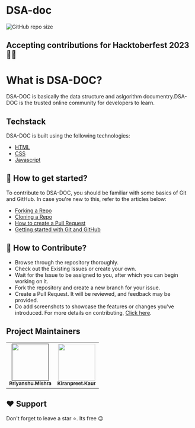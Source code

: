 # DSA-doc
![GitHub repo size](https://github.com/Priyanshumishra2601/DSA-doc) 


## Accepting contributions for Hacktoberfest 2023 🥳🎉
# What is DSA-DOC?

DSA-DOC is basically the data structure and aslgorithm documentry.DSA-DOC is the trusted online community for developers to learn.

## Techstack 

DSA-DOC is built using the following technologies:
- [HTML](https://developer.mozilla.org/en-US/docs/Web/HTML)
- [CSS](https://developer.mozilla.org/en-US/docs/Web/CSS)
- [Javascript](https://developer.mozilla.org/en-US/docs/Web/JavaScript)

## 🚀 How to get started?

To contribute to DSA-DOC, you should be familiar with some basics of Git and GitHub. In case you're new to this, refer to the articles below:
- [Forking a Repo](https://help.github.com/en/github/getting-started-with-github/fork-a-repo)
- [Cloning a Repo](https://docs.github.com/en/repositories/creating-and-managing-repositories/cloning-a-repository)
- [How to create a Pull Request](https://opensource.com/article/19/7/create-pull-request-github)
- [Getting started with Git and GitHub](https://www.youtube.com/watch?v=apGV9Kg7ics&t=1878s)

## 📝 How to Contribute?
- Browse through the repository thoroughly.
- Check out the Existing Issues or create your own.
- Wait for the Issue to be assigned to you, after which you can begin working on it.
- Fork the repository and create a new branch for your issue.
- Create a Pull Request. It will be reviewed, and feedback may be provided.
- Do add screenshots to showcase the features or changes you've introduced. For more details on contributing, [Click here](./CONTRIBUTING.md).

## Project Maintainers
<table align="center">
	<tr>
    <td align="center">
            <a href="">
              <img src="" width="100px" alt=""/><br />
              <sub><b>Priyanshu Mishra</b></sub>
            </a>
   </td>
    <td align="center">
            <a href="https://github.com/geeky-sambhav">
              <img src="https://avatars.githubusercontent.com/u/83087385?v=4" width="100px" alt=""/><br />
              <sub><b>Kiranpreet Kaur</b></sub>
            </a>
   </td>  
  </tr>
</table>


## ❤️ Support

Don't forget to leave a star ⭐️. Its free 😉



